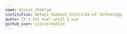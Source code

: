 ```yaml
---
name: Ojasvi Shaklya
institution: Netaji Subhash Institute of Technology
quote: It's not over until I win
github_user: ojasvishaklya
---
```

